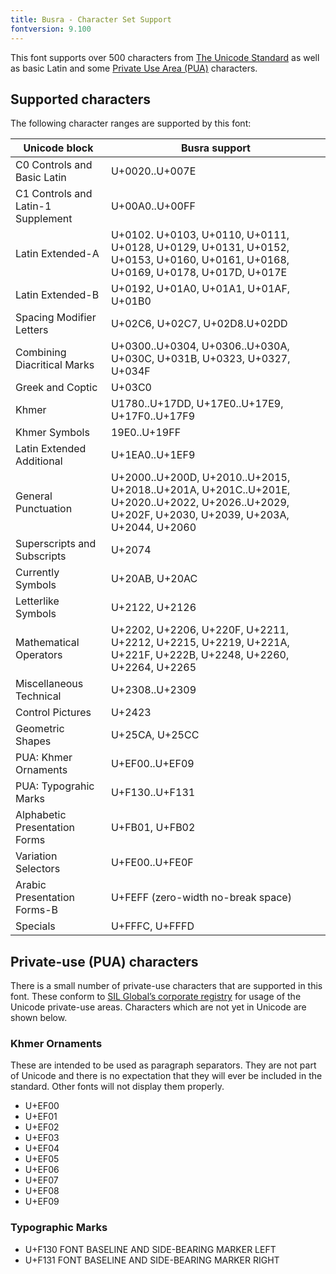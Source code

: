 ```yaml
---
title: Busra - Character Set Support
fontversion: 9.100
---
```


This font supports over 500 characters from [The Unicode Standard](https://unicode.org/) as well as basic Latin and some [Private Use Area (PUA)](https://github.com/silnrsi/unicode-resources/blob/main/sil-pua/docs/pua-assignments.md) characters.

## Supported characters

The following character ranges are supported by this font:

Unicode block | Busra support
------------- | ---------------
C0 Controls and Basic Latin|U+0020..U+007E
C1 Controls and Latin-1 Supplement|U+00A0..U+00FF
Latin Extended-A|U+0102. U+0103, U+0110, U+0111, U+0128, U+0129, U+0131, U+0152, U+0153, U+0160, U+0161, U+0168, U+0169, U+0178, U+017D, U+017E
Latin Extended-B|U+0192, U+01A0, U+01A1, U+01AF, U+01B0
Spacing Modifier Letters|U+02C6, U+02C7, U+02D8.U+02DD
Combining Diacritical Marks|U+0300..U+0304, U+0306..U+030A, U+030C, U+031B, U+0323, U+0327, U+034F
Greek and Coptic|U+03C0
Khmer|U1780..U+17DD, U+17E0..U+17E9, U+17F0..U+17F9
Khmer Symbols|19E0..U+19FF
Latin Extended Additional|U+1EA0..U+1EF9
General Punctuation|U+2000..U+200D, U+2010..U+2015, U+2018..U+201A, U+201C..U+201E, U+2020..U+2022, U+2026..U+2029, U+202F, U+2030, U+2039, U+203A, U+2044, U+2060
Superscripts and Subscripts|U+2074
Currently Symbols|U+20AB, U+20AC
Letterlike Symbols|U+2122, U+2126
Mathematical Operators|U+2202, U+2206, U+220F, U+2211, U+2212, U+2215, U+2219, U+221A, U+221F, U+222B, U+2248, U+2260, U+2264, U+2265
Miscellaneous Technical|U+2308..U+2309
Control Pictures|U+2423
Geometric Shapes|U+25CA, U+25CC
PUA: Khmer Ornaments|U+EF00..U+EF09
PUA: Typograhic Marks|U+F130..U+F131
Alphabetic Presentation Forms|U+FB01, U+FB02
Variation Selectors|U+FE00..U+FE0F
Arabic Presentation Forms-B|U+FEFF (zero-width no-break space)
Specials|U+FFFC, U+FFFD

## Private-use (PUA) characters

There is a small number of private-use characters that are supported in this font. These conform to [SIL Global’s corporate registry](https://github.com/silnrsi/unicode-resources/tree/main/sil-pua) for usage of the Unicode private-use areas. Characters which are not yet in Unicode are shown below. 

### Khmer Ornaments

These are intended to be used as paragraph separators. They are not part of Unicode and there is no expectation that they will ever be included in the standard. Other fonts will not display them properly.

- U+EF00
- U+EF01
- U+EF02
- U+EF03
- U+EF04
- U+EF05
- U+EF06
- U+EF07
- U+EF08
- U+EF09

### Typographic Marks

- U+F130  FONT BASELINE AND SIDE-BEARING MARKER LEFT
- U+F131  FONT BASELINE AND SIDE-BEARING MARKER RIGHT
